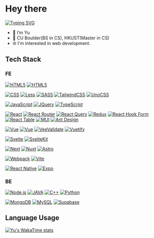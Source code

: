 # Hey there

[![Typing SVG](https://readme-typing-svg.demolab.com?font=Pangolin&size=25&pause=1000&color=5D7BF7&width=435&lines=I'm+a+full-stack+developer;Welcome+to+my+Github)](https://git.io/typing-svg)

- 👋 I’m Yu
- :school: CU Boulder(BS in CS), HKUST(Master in CS)
- :globe_with_meridians: I'm interested in web development.

## Tech Stack
### FE

<a href="https://html5.org/" target="_blank"><img alt="HTML5" src="https://img.shields.io/badge/HTML-%23E34F26.svg?logo=html5&logoColor=white"></a>
<a href="https://htmx.org/" target="_blank"><img alt="HTML5" src="https://img.shields.io/badge/HTMX-36C?logo=htmx&logoColor=fff"></a>  

<a href="https://www.w3.org/Style/CSS/Overview.en.html" target="_blank"><img alt="CSS" src="https://img.shields.io/badge/CSS-1572B6?logo=css3&logoColor=fff"></a>
<a href="https://lesscss.org/" target="_blank"><img alt="Less" src="https://img.shields.io/badge/Less-1D365D?logo=less&logoColor=fff"></a>
<a href="https://sass-lang.com/" target="_blank"><img alt="SASS" src="https://img.shields.io/badge/Sass-C69?logo=sass&logoColor=fff"></a>
<a href="https://tailwindcss.com/" target="_blank"><img alt="TailwindCSS" src="https://img.shields.io/badge/Tailwind%20CSS-%2338B2AC.svg?logo=tailwind-css&logoColor=white"></a>
<a href="https://unocss.dev/" target="_blank"><img alt="UnoCSS" src="https://img.shields.io/badge/UnoCSS-333333?logo=unocss&logoColor=white"></a>

<a href="https://www.javascript.com/" target="_blank"><img alt="JavaScript" src="https://img.shields.io/badge/JavaScript-F7DF1E?logo=javascript&logoColor=000"></a>
<a href="https://jquery.com/" target="_blank"><img alt="JQuery" src="https://img.shields.io/badge/jQuery-0769AD?logo=jquery&logoColor=fff"></a>
<a href="https://www.typescriptlang.org/" target="_blank"><img alt="TypeScript" src="https://img.shields.io/badge/TypeScript-3178C6?logo=typescript&logoColor=fff"></a>

<a href="https://reactjs.org/" target="_blank"><img alt="React" src="https://img.shields.io/badge/React-%2320232a.svg?logo=react&logoColor=%2361DAFB"></a>
<a href="https://reactrouter.com/en/main" target="_blank"><img alt="React Router" src="https://img.shields.io/badge/React_Router-CA4245?logo=react-router&logoColor=white"></a>
<a href="https://tanstack.com/query/latest" target="_blank"><img alt="React Query" src="https://img.shields.io/badge/React%20Query-FF4154?logo=reactquery&logoColor=fff"></a>
<a href="https://redux.js.org/" target="_blank"><img alt="Redux" src="https://img.shields.io/badge/Redux-764ABC?logo=redux&logoColor=fff"></a>
<a href="https://www.react-hook-form.com/" target="_blank"><img alt="React Hook Form" src="https://img.shields.io/badge/React%20Hook%20Form-EC5990?logo=reacthookform&logoColor=fff"></a>
<a href="https://tanstack.com/table/latest" target="_blank"><img alt="React Table" src="https://img.shields.io/badge/React%20Table-FF4154?logo=reacttable&logoColor=fff"></a>
<a href="https://mui.com/" target="_blank"><img alt="MUI" src="https://img.shields.io/badge/MUI-007FFF?logo=mui&logoColor=fff"></a>
<a href="https://ant.design/" target="_blank"><img alt="Ant Design" src="https://img.shields.io/badge/Ant Design-0170FE?logo=antdesign&logoColor=fff"></a>

<a href="https://vuejs.org/" target="_blank"><img alt="Vue" src="https://img.shields.io/badge/Vue.js-4FC08D?logo=vuedotjs&logoColor=fff"></a>
<a href="https://router.vuejs.org/" target="_blank"><img alt="Vue" src="https://img.shields.io/badge/Vue Router-4FC08D?logo=vuedotjs&logoColor=fff"></a>
<a href="https://vee-validate.logaretm.com/v4/" target="_blank"><img alt="VeeValidate" src="https://img.shields.io/badge/VeeValidate-4FC08D?logo=vuedotjs&logoColor=fff"></a>
<a href="https://ant.design/" target="_blank"><img alt="Vuetify" src="https://img.shields.io/badge/Vuetify-1867C0?logo=vuetify&logoColor=fff"></a>

<a href="https://svelte.dev/" target="_blank"><img alt="Svelte" src="https://img.shields.io/badge/Svelte-%23f1413d.svg?logo=svelte&logoColor=white"></a>
<a href="https://svelte.dev/" target="_blank"><img alt="SvelteKit" src="https://img.shields.io/badge/SvelteKit-%23f1413d.svg?logo=svelte&logoColor=white"></a>

<a href="https://nextjs.org/" target="_blank"><img alt="Next" src="https://img.shields.io/badge/Next.js-black?logo=next.js&logoColor=white"></a>
<a href="https://nuxt.com/" target="_blank"><img alt="Nuxt" src="https://img.shields.io/badge/Nuxt.js-002E3B?logo=nuxtdotjs&logoColor=#00DC82"></a>
<a href="https://astro.build/" target="_blank"><img alt="Astro" src="https://img.shields.io/badge/Astro-BC52EE?logo=astro&logoColor=fff"></a>

<a href="https://webpack.js.org/" target="_blank"><img alt="Webpack" src="https://img.shields.io/badge/Webpack-5299c8?logo=webpack&logoColor=fff"></a>
<a href="https://vite.dev/" target="_blank"><img alt="Vite" src="https://img.shields.io/badge/Vite-646CFF?logo=vite&logoColor=fff"></a>

<a href="https://reactnative.dev/" target="_blank"><img alt="React Native" src="https://img.shields.io/badge/React_Native-%2320232a.svg?logo=react&logoColor=%2361DAFB"></a>
<a href="https://expo.dev/" target="_blank"><img alt="Expo" src="https://img.shields.io/badge/Expo-000020?logo=expo&logoColor=fff"></a>

### BE

<a href="https://nodejs.org/en/" target="_blank"><img alt="Node.js" src="https://img.shields.io/badge/Node.js-6DA55F?logo=node.js&logoColor=white"></a>
<a href="https://www.java.com/en/" target="_blank"><img alt="JAVA" src="https://img.shields.io/badge/Java-%23ED8B00.svg?logo=openjdk&logoColor=white"></a>
<a href="https://isocpp.org/" target="_blank"><img alt="C++" src="https://img.shields.io/badge/C++-%2300599C.svg?logo=c%2B%2B&logoColor=white"></a>
<a href="https://www.python.org" target="_blank"><img alt="Python" src="https://img.shields.io/badge/Python-3776AB?logo=python&logoColor=fff"></a>

<a href="https://www.mongodb.com/" target="_blank"><img alt="MongoDB" src="https://img.shields.io/badge/MongoDB-%234ea94b.svg?logo=mongodb&logoColor=white"></a>
<a href="https://www.mysql.com/" target="_blank"><img alt="MySQL" src="https://img.shields.io/badge/MySQL-4479A1?logo=mysql&logoColor=fff"></a>
<a href="https://supabase.com/" target="_blank"><img alt="Supabase" src="https://img.shields.io/badge/Supabase-3FCF8E?logo=supabase&logoColor=fff"></a>

## Language Usage

[![Yu's WakaTime stats](https://github-readme-stats.vercel.app/api/wakatime?username=liyutommy&layout=compact)](https://github.com/anuraghazra/github-readme-stats)


